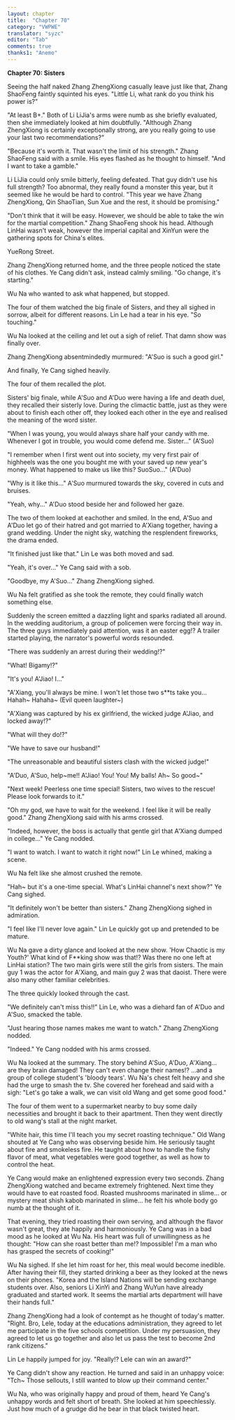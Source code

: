 ```yaml
---
layout: chapter
title:  "Chapter 70"
category: "VWPWE"
translator: "syzc"
editor: "Tab"
comments: true
thanks1: "Anemo"
---
```


**Chapter 70: Sisters**
 
Seeing the half naked Zhang ZhengXiong casually leave just like that, Zhang ShaoFeng faintly squinted his eyes. "Little Li, what rank do you think his power is?"
 
"At least B+." Both of Li LiJia's arms were numb as she briefly evaluated, then she immediately looked at him doubtfully. "Although Zhang ZhengXiong is certainly exceptionally strong, are you really going to use your last two recommendations?"
 
"Because it's worth it. That wasn't the limit of his strength." Zhang ShaoFeng said with a smile. His eyes flashed as he thought to himself. "And I want to take a gamble."
 
Li LiJia could only smile bitterly, feeling defeated. That guy didn't use his full strength? Too abnormal, they really found a monster this year, but it seemed like he would be hard to control. "This year we have Zhang ZhengXiong, Qin ShaoTian, Sun Xue and the rest, it should be promising."
 
"Don't think that it will be easy. However, we should be able to take the win for the martial competition." Zhang ShaoFeng shook his head. Although LinHai wasn't weak, however the imperial capital and XinYun were the gathering spots for China's elites. 
 
YueRong Street.
 
Zhang ZhengXiong returned home, and the three people noticed the state of his clothes. Ye Cang didn't ask, instead calmly smiling. "Go change, it's starting."
 
Wu Na who wanted to ask what happened, but stopped.
 
The four of them watched the big finale of Sisters, and they all sighed in sorrow, albeit for different reasons. Lin Le had a tear in his eye. "So touching."
 
Wu Na looked at the ceiling and let out a sigh of relief. That damn show was finally over.
 
Zhang ZhengXiong absentmindedly murmured: "A'Suo is such a good girl."
 
And finally, Ye Cang sighed heavily.
 
The four of them recalled the plot.
 
Sisters' big finale, while A'Suo and A'Duo were having a life and death duel, they recalled their sisterly love. During the climactic battle, just as they were about to finish each other off, they looked each other in the eye and realised the meaning of the word sister.
 
"When I was young, you would always share half your candy with me. Whenever I got in trouble, you would come defend me. Sister..." (A'Suo)
 
"I remember when I first went out into society, my very first pair of highheels was the one you bought me with your saved up new year's money. What happened to make us like this? SuoSuo..." (A'Duo)
 
"Why is it like this..." A'Suo murmured towards the sky, covered in cuts and bruises.
 
"Yeah, why..." A'Duo stood beside her and followed her gaze.
 
The two of them looked at eachother and smiled. In the end, A'Suo and A'Duo let go of their hatred and got married to A'Xiang together, having a grand wedding. Under the night sky, watching the resplendent fireworks, the drama ended.
 
"It finished just like that." Lin Le was both moved and sad.
 
"Yeah, it's over..." Ye Cang said with a sob.
 
"Goodbye, my A'Suo..." Zhang ZhengXiong sighed.
 
Wu Na felt gratified as she took the remote, they could finally watch something else.
 
Suddenly the screen emitted a dazzling light and sparks radiated all around. In the wedding auditorium, a group of policemen were forcing their way in. The three guys immediately paid attention, was it an easter egg!? A trailer started playing, the narrator's powerful words resounded.
 
"There was suddenly an arrest during their wedding!?"
 
"What! Bigamy!?"
 
"It's you! A'Jiao! I..."
 
"A'Xiang, you'll always be mine. I won't let those two s\*\*ts take you... Hahah~ Hahaha~ (Evil queen laughter~)
 
"A'Xiang was captured by his ex girlfriend, the wicked judge A'Jiao, and locked away!?"
 
"What will they do!?"
 
"We have to save our husband!"
 
"The unreasonable and beautiful sisters clash with the wicked judge!"
 
"A'Duo, A'Suo, help~me!! A'Jiao! You! You! My balls! Ah~ So good~"
 
"Next week! Peerless one time special! Sisters, two wives to the rescue! Please look forwards to it."
 
"Oh my god, we have to wait for the weekend. I feel like it will be really good." Zhang ZhengXiong said with his arms crossed.
 
"Indeed, however, the boss is actually that gentle girl that A'Xiang dumped in college..." Ye Cang nodded.
 
"I want to watch. I want to watch it right now!" Lin Le whined, making a scene.
 
Wu Na felt like she almost crushed the remote.
 
"Hah~ but it's a one-time special. What's LinHai channel's next show?" Ye Cang sighed.
 
"It definitely won't be better than sisters." Zhang ZhengXiong sighed in admiration.
 
"I feel like I'll never love again." Lin Le quickly got up and pretended to be mature.
 
Wu Na gave a dirty glance and looked at the new show. 'How Chaotic is my Youth?' What kind of F\*\*king show was that!? Was there no one left at LinHai station? The two main girls were still the girls from sisters. The main guy 1 was the actor for A'Xiang, and main guy 2 was that daoist. There were also many other familiar celebrities.
 
The three quickly looked through the cast.
 
"We definitely can't miss this!!" Lin Le, who was a diehard fan of A'Duo and A'Suo, smacked the table.
 
"Just hearing those names makes me want to watch." Zhang ZhengXiong nodded.
 
"Indeed." Ye Cang nodded with his arms crossed.
 
Wu Na looked at the summary. The story behind A'Suo, A'Duo, A'Xiang... are they brain damaged! They can't even change their names!? ...and a group of college student's 'bloody tears'. Wu Na's chest felt heavy and she had the urge to smash the tv. She covered her forehead and said with a sigh: "Let's go take a walk, we can visit old Wang and get some good food."
 
The four of them went to a supermarket nearby to buy some daily necessities and brought it back to their apartment. Then they went directly to old wang's stall at the night market.
 
"White hair, this time I'll teach you my secret roasting technique." Old Wang shouted at Ye Cang who was observing beside him. He seriously taught about fire and smokeless fire. He taught about how to handle the fishy flavor of meat, what vegetables were good together, as well as how to control the heat.
 
Ye Cang would make an enlightened expression every two seconds. Zhang ZhengXiong watched and became extremely frightened. Next time they would have to eat roasted food. Roasted mushrooms marinated in slime... or mystery meat shish kabob marinated in slime... he felt his whole body go numb at the thought of it.  
 
That evening, they tried roasting their own serving, and although the flavor wasn't great, they ate happily and harmoniously. Ye Cang was in a bad mood as he looked at Wu Na. His heart was full of unwillingness as he thought: "How can she roast better than me!? Impossible! I'm a man who has grasped the secrets of cooking!"
 
Wu Na sighed. If she let him roast for her, this meal would become inedible. After having their fill, they started drinking a beer as they looked at the news on their phones. "Korea and the Island Nations will be sending exchange students over. Also, seniors Li XinYi and Zhang WuYun have already graduated and started work. It seems the martial arts department will have their hands full."
 
Zhang ZhengXiong had a look of contempt as he thought of today's matter. "Right. Bro, Lele, today at the educations administration, they agreed to let me participate in the five schools competition. Under my persuasion, they agreed to let us go together and also let us pass the test to become 2nd rank citizens."
 
Lin Le happily jumped for joy. "Really!? Lele can win an award?"
 
Ye Cang didn't show any reaction. He turned and said in an unhappy voice: "Tch~ Those sellouts, I still wanted to blow up their command center."
 
Wu Na, who was originally happy and proud of them, heard Ye Cang's unhappy words and felt short of breath. She looked at him speechlessly. Just how much of a grudge did he bear in that black twisted heart.
